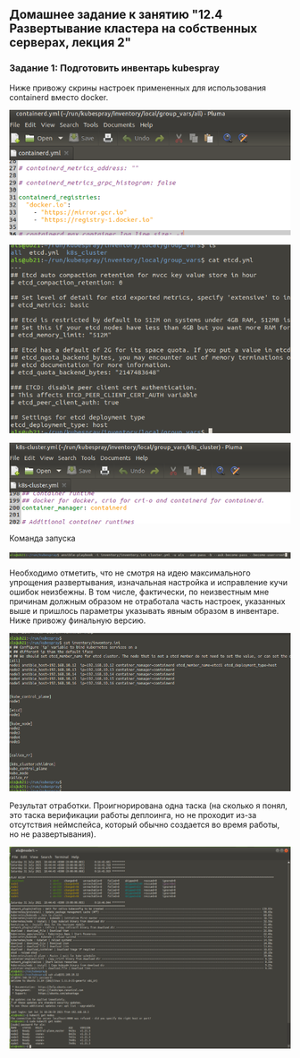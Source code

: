 ## Домашнее задание к занятию "12.4 Развертывание кластера на собственных серверах, лекция 2"  

### Задание 1: Подготовить инвентарь kubespray  

Ниже привожу скрины настроек примененных для использования containerd вместо docker.  

![containerd](https://github.com/alsxs/devops_dz/blob/main/devkub/12.4/containerd_yaml.png)    
  
![etcd](https://github.com/alsxs/devops_dz/blob/main/devkub/12.4/etcd_for_containerd.png)  
  
![k8s_cluster](https://github.com/alsxs/devops_dz/blob/main/devkub/12.4/k8s_cluster_containerd.png)  
  
Команда запуска  
  
![command](https://github.com/alsxs/devops_dz/blob/main/devkub/12.4/command.png)  
  
Необходимо отметить, что не смотря на идею максимального упрощения развертывания, изначальная настройка и исправление кучи ошибок неизбежны. В том числе, фактически, по неизвестным
мне причинам должным образом не отработала часть настроек, указанных выше и пришлось параметры указывать явным образом в инвентаре. Ниже привожу финальную версию.  
  
![inventory](https://github.com/alsxs/devops_dz/blob/main/devkub/12.4/inventory.png)  
  
Результат отработки. Проигнорирована одна таска (на сколько я понял, это таска верификации работы деплоинга, но не проходит из-за отсутствия неймспейса, который обычно создается во время работы, но не развертывания).  
  
![ok_cluster](https://github.com/alsxs/devops_dz/blob/main/devkub/12.4/ok_cluster.png)  

